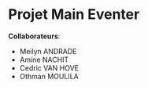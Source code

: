 # Projet Main Eventer

**Collaborateurs**: 

* Meilyn ANDRADE
* Amine NACHIT
* Cedric VAN HOVE
* Othman MOULILA

				   